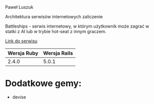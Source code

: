 Paweł Luszuk

Architektura serwisów internetowych zaliczenie

Battleships - serwis internetowy, w którym użytkownik może zagrać w statki z AI lub w trybie hot-seat z innym graczem.

[Link do serwisu](https://asibattleships.herokuapp.com)

| Wersja Ruby   | Wersja Rails  |
|------------|---------|
|    2.4.0   |  5.0.1 | 

# Dodatkowe gemy:
- devise
